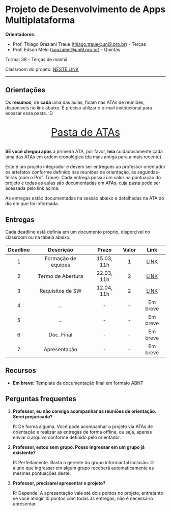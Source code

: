 # Projeto de Desenvolvimento de Apps Multiplataforma

**Orientadores**:

- Prof. Thiago Graziani Traue (thiago.traue@uni9.pro.br) - Terças
- Prof. Edson Melo (souzaem@uni9.pro.br) - Quintas

Turma: 38 - Terças de manhã

Classroom do projeto: [NESTE LINK](https://classroom.google.com/c/NDY1OTg1NTczNjg5?cjc=x7vo7dc)

***

## Orientações

Os **resumos**, de **cada** uma das aulas, ficam nas ATAs de reuniões, disponíveis no link abaixo. É preciso utilizar o e-mail institucional para acessar essa pasta. :D

<p style="font-size:2.3em;text-align:center">
    <a href="https://drive.google.com/drive/folders/12wOfaRvrnpfKdKbvDlfuQgTIpIrdQqxc?usp=sharing" target="_blank">Pasta de ATAs</a>
</p>

**SE você chegou após** a primeira ATA, por favor, **leia** cuidadosamente cada uma das ATAs em ordem cronológica (da mais antiga para a mais recente).

Este é um projeto integrador e devem ser entregues ao professor orientador os artefatos conforme definido nas reuniões de orientação, às segundas-feiras (com o Prof. Traue). Cada entrega possui um valor na pontuação do projeto e todas as aulas são documentadas em ATAs, cuja pasta pode ser acessada pelo link acima. 

As entregas estão documentadas na sessão abaixo e detalhadas na ATA do dia em que foi informada.

## Entregas

Cada deadline está definia em um documento próprio, dispon;ivel no classroom ou na tabela abaixo:

| Deadline |      Descrição      | Prazo        | Valor | Link                                                                                                    |
|:--------:|:-------------------:|:------------:|:-----:|:-------------------------------------------------------------------------------------------------------:|
|    1     | Formação de equipes | 15.03, 11h   |   1   |[LINK](https://docs.google.com/document/d/1cBPRUBLCjbOe_UwIOp_RCck0uJE6eptOAeu7btFYk5A/edit?usp=sharing) |
|    2     | Termo de Abertura   | 22.03, 11h   |   2   |[LINK](https://docs.google.com/document/d/1r1z2-CMk-nj0WUHAZnu82MoMUkxKNnPNSNx-bdt6HXE/edit?usp=sharing) |
|    3     | Requisitos de SW    | 12.04, 11h   |   2   |[LINK](https://docs.google.com/document/d/1b8vXtVUuetIkd5e4HgbycFl5zs5i0RYswjR29i4Oqkw/edit?usp=sharing) |
|    4     | ...                 |   -          |   -   |Em breve |
|    5     | ...                 |   -          |   -   |Em breve |
|    6     | Doc. Final          |   -          |   -   |Em breve |
|    7     | Apresentação        |   -          |   -   |Em breve |

## Recursos

- **Em breve:** Template da documentação final em formato ABNT

## Perguntas frequentes

1. **Professor, eu não consigo acompanhar as reuniões de orientação. Serei prejuricado?**

    R: De forma alguma. Você pode acompanhar o projeto via ATAs de orientação e realizar as entregas de forma offline, ou seja, apenas enviar o arquivo conforme definido pelo orientador.

2. **Professor, estou sem grupo. Posso ingressar em um grupo já existente?**

    R: Perfeitamente. Basta o gerente do grupo informar tal inclusão. O aluno que ingressar em algum grupo receberá automaticamente as mesmas pontuações deste.

3. **Professor, precisarei apresentar o projeto?**

    R: Depende. A apresentação vale até dois pontos no projeto, entretanto se você atingir 10 pontos com todas as entregas, não é necessário apresentar.    